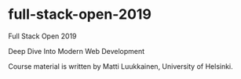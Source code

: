 # full-stack-open-2019
Full Stack Open 2019

Deep Dive Into Modern Web Development

Course material is written by Matti Luukkainen, University of Helsinki.
